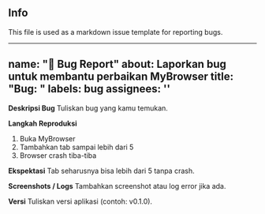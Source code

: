 ## Info
This file is used as a markdown issue template for reporting bugs.

---
name: "🐞 Bug Report"
about: Laporkan bug untuk membantu perbaikan MyBrowser
title: "Bug: "
labels: bug
assignees: ''
---

**Deskripsi Bug**
Tuliskan bug yang kamu temukan.

**Langkah Reproduksi**
1. Buka MyBrowser
2. Tambahkan tab sampai lebih dari 5
3. Browser crash tiba-tiba

**Ekspektasi**
Tab seharusnya bisa lebih dari 5 tanpa crash.

**Screenshots / Logs**
Tambahkan screenshot atau log error jika ada.

**Versi**
Tuliskan versi aplikasi (contoh: v0.1.0).
